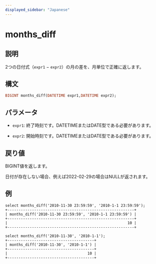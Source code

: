 ```yaml
---
displayed_sidebar: "Japanese"
---
```


# months_diff

## 説明

2つの日付式（`expr1` − `expr2`）の月の差を、月単位で正確に返します。

## 構文

```Haskell
BIGINT months_diff(DATETIME expr1,DATETIME expr2);
```

## パラメータ

- `expr1`: 終了時刻です。DATETIMEまたはDATE型である必要があります。

- `expr2`: 開始時刻です。DATETIMEまたはDATE型である必要があります。

## 戻り値

BIGINT値を返します。

日付が存在しない場合、例えば2022-02-29の場合はNULLが返されます。

## 例

```Plain
select months_diff('2010-11-30 23:59:59', '2010-1-1 23:59:59');
+---------------------------------------------------------+
| months_diff('2010-11-30 23:59:59', '2010-1-1 23:59:59') |
+---------------------------------------------------------+
|                                                      10 |
+---------------------------------------------------------+

select months_diff('2010-11-30', '2010-1-1');
+---------------------------------------+
| months_diff('2010-11-30', '2010-1-1') |
+---------------------------------------+
|                                    10 |
+---------------------------------------+
```
